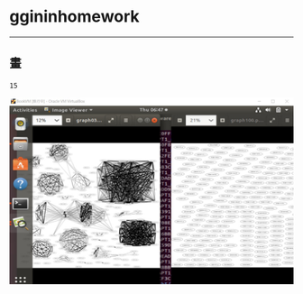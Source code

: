 # ggininhomework
---
## 畫

```
15
```
![](https://github.com/ggininboy/ggininhomework/blob/main/%E9%96%80%E6%AA%BB0.3.jpg?raw=true)
